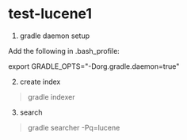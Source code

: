 test-lucene1
============

1. gradle daemon setup

Add the following in .bash_profile:

export GRADLE_OPTS="-Dorg.gradle.daemon=true"

2. create index

> gradle indexer

3. search

> gradle searcher -Pq=lucene

